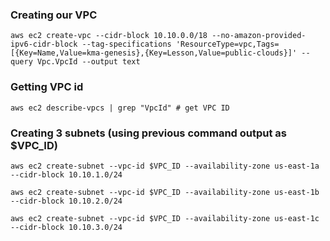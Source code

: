 

### Creating our VPC
```
aws ec2 create-vpc --cidr-block 10.10.0.0/18 --no-amazon-provided-ipv6-cidr-block --tag-specifications 'ResourceType=vpc,Tags=[{Key=Name,Value=kma-genesis},{Key=Lesson,Value=public-clouds}]' --query Vpc.VpcId --output text
```


### Getting VPC id
```
aws ec2 describe-vpcs | grep "VpcId" # get VPC ID
```


### Creating 3 subnets (using previous command output as $VPC_ID)
```
aws ec2 create-subnet --vpc-id $VPC_ID --availability-zone us-east-1a --cidr-block 10.10.1.0/24
```
```
aws ec2 create-subnet --vpc-id $VPC_ID --availability-zone us-east-1b --cidr-block 10.10.2.0/24
```
```
aws ec2 create-subnet --vpc-id $VPC_ID --availability-zone us-east-1c --cidr-block 10.10.3.0/24
```







